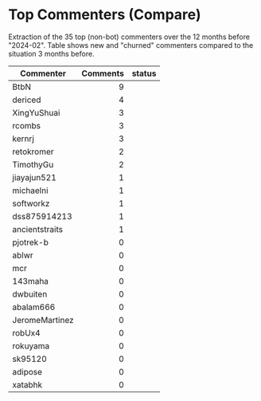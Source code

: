 # Top Commenters (Compare)

Extraction of the 35 top (non-bot) commenters 
over the 12 months before "2024-02".
Table shows new and "churned" commenters compared 
to the situation 3 months before.


| Commenter      | Comments | status |
| -------------- | -------: | ------ |
| BtbN           |        9 |        |
| dericed        |        4 |        |
| XingYuShuai    |        3 |        |
| rcombs         |        3 |        |
| kernrj         |        3 |        |
| retokromer     |        2 |        |
| TimothyGu      |        2 |        |
| jiayajun521    |        1 |        |
| michaelni      |        1 |        |
| softworkz      |        1 |        |
| dss875914213   |        1 |        |
| ancientstraits |        1 |        |
| pjotrek-b      |        0 |        |
| ablwr          |        0 |        |
| mcr            |        0 |        |
| 143maha        |        0 |        |
| dwbuiten       |        0 |        |
| abalam666      |        0 |        |
| JeromeMartinez |        0 |        |
| robUx4         |        0 |        |
| rokuyama       |        0 |        |
| sk95120        |        0 |        |
| adipose        |        0 |        |
| xatabhk        |        0 |        |
